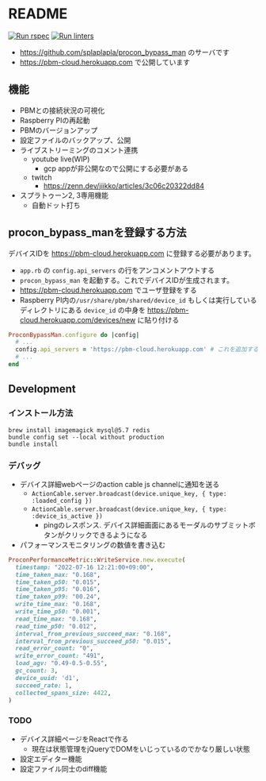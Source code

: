 # README
[![Run rspec](https://github.com/splaplapla/procon_bypass_man_cloud/actions/workflows/rails_test.yml/badge.svg)](https://github.com/splaplapla/procon_bypass_man_cloud/actions/workflows/rails_test.yml)
[![Run linters](https://github.com/splaplapla/procon_bypass_man_cloud/actions/workflows/rails_security_checks.yml/badge.svg)](https://github.com/splaplapla/procon_bypass_man_cloud/actions/workflows/rails_security_checks.yml)

* https://github.com/splaplapla/procon_bypass_man のサーバです
* https://pbm-cloud.herokuapp.com で公開しています

## 機能
* PBMとの接続状況の可視化
* Raspberry PIの再起動
* PBMのバージョンアップ
* 設定ファイルのバックアップ、公開
* ライブストリーミングのコメント連携
  * youtube live(WIP)
    * gcp appが非公開なので公開にする必要がある
  * twitch
    * https://zenn.dev/jiikko/articles/3c06c20322dd84
* スプラトゥーン2, 3専用機能
    * 自動ドット打ち

## procon_bypass_manを登録する方法
デバイスIDを https://pbm-cloud.herokuapp.com に登録する必要があります。

* `app.rb` の `config.api_servers` の行をアンコメントアウトする
* `procon_bypass_man` を起動する。これでデバイスIDが生成されます。
* https://pbm-cloud.herokuapp.com でユーザ登録をする
* Raspberry PI内の`/usr/share/pbm/shared/device_id` もしくは実行しているディレクトリにある `device_id` の中身を https://pbm-cloud.herokuapp.com/devices/new に貼り付ける

```ruby
ProconBypassMan.configure do |config|
  # ...
  config.api_servers = 'https://pbm-cloud.herokuapp.com' # これを追加する
  # ...
end
```

## Development
### インストール方法
```
brew install imagemagick mysql@5.7 redis
bundle config set --local without production
bundle install
```

### デバッグ
* デバイス詳細webページのaction cable js channelに通知を送る
  * `ActionCable.server.broadcast(device.unique_key, { type: :loaded_config })`
  * `ActionCable.server.broadcast(device.unique_key, { type: :device_is_active })`
      * pingのレスポンス. デバイス詳細画面にあるモーダルのサブミットボタンがクリックできるようになる
* パフォーマンスモニタリングの数値を書き込む

```ruby
ProconPerformanceMetric::WriteService.new.execute(
  timestamp: "2022-07-16 12:21:00+09:00",
  time_taken_max: "0.168",
  time_taken_p50: "0.015",
  time_taken_p95: "0.016",
  time_taken_p99: "00.24",
  write_time_max: "0.168",
  write_time_p50: "0.001",
  read_time_max: "0.168",
  read_time_p50: "0.012",
  interval_from_previous_succeed_max: "0.168",
  interval_from_previous_succeed_p50: "0.015",
  read_error_count: "0",
  write_error_count: "491",
  load_agv: "0.49-0.5-0.55",
  gc_count: 3,
  device_uuid: 'd1',
  succeed_rate: 1,
  collected_spans_size: 4422,
)
```

### TODO
* デバイス詳細ページをReactで作る
  - 現在は状態管理をjQueryでDOMをいじっているのでかなり厳しい状態
* 設定エディター機能
* 設定ファイル同士のdiff機能
